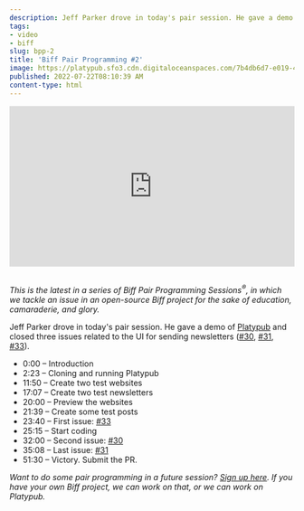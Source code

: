 ```yaml
---
description: Jeff Parker drove in today's pair session. He gave a demo of Platypub and closed three issues related to the UI for sending newsletters.
tags:
- video
- biff
slug: bpp-2
title: 'Biff Pair Programming #2'
image: https://platypub.sfo3.cdn.digitaloceanspaces.com/7b4db6d7-e019-4eed-8921-6d4559238415
published: 2022-07-22T08:10:39 AM
content-type: html
---
```


<div style="padding: 56.25% 0 0 0; position: relative;"><iframe style="position: absolute; top: 0; left: 0; width: 100%; height: 100%;" title="Platypub Pair Programming #1" src="https://player.vimeo.com/video/732192079?h=e189564aa0&amp;badge=0&amp;autopause=0&amp;player_id=0&amp;app_id=58479" frameborder="0" allowfullscreen="allowfullscreen"></iframe></div>
<p><em><br>This is the latest in a series of Biff Pair Programming Sessions<sup>&reg;</sup>, in which we tackle an issue in an open-source Biff project for the sake of education, camaraderie, and glory.</em></p>
<p>Jeff Parker drove in today's pair session. He gave a demo of <a href="https://github.com/jacobobryant/platypub">Platypub</a> and closed three issues related to the UI for sending newsletters (<a href="https://github.com/jacobobryant/platypub/issues/30">#30</a>, <a href="https://github.com/jacobobryant/platypub/issues/31">#31</a>, <a href="https://github.com/jacobobryant/platypub/issues/33">#33</a>).</p>
<ul>
<li>0:00 &ndash; Introduction</li>
<li>2:23 &ndash; Cloning and running Platypub</li>
<li>11:50 &ndash; Create two test websites</li>
<li>17:07 &ndash; Create two test newsletters</li>
<li>20:00 &ndash; Preview the websites</li>
<li>21:39 &ndash; Create some test posts</li>
<li>23:40 &ndash; First issue: <a href="https://github.com/jacobobryant/platypub/issues/33">#33</a></li>
<li>25:15 &ndash; Start coding</li>
<li>32:00 &ndash; Second issue: <a href="https://github.com/jacobobryant/platypub/issues/30">#30</a></li>
<li>35:08 &ndash; Last issue: <a href="https://github.com/jacobobryant/platypub/issues/31">#31</a></li>
<li>51:30 &ndash; Victory. Submit the PR.</li>
</ul>
<p><em>Want to do some pair programming in a future session? <a href="https://forms.gle/PbsavBv4T6Ae7RDU9">Sign up here</a>. If you have your own Biff project, we can work on that, or we can work on Platypub.<br></em></p>